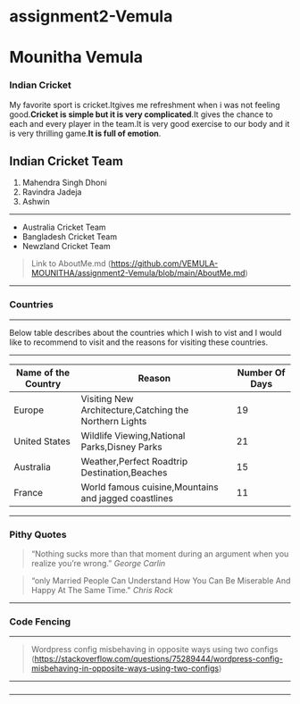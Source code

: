 # assignment2-Vemula
# Mounitha Vemula
### Indian Cricket

My favorite sport is cricket.Itgives me refreshment when i was not feeling good.**Cricket is simple but it is very complicated**.It gives the chance to each and every player in the team.It is very good exercise to our body and it is very thrilling game.**It is full of emotion**.


Indian Cricket Team
--------
1. Mahendra Singh Dhoni
2. Ravindra Jadeja
3. Ashwin 


-------
* Australia Cricket Team
* Bangladesh Cricket Team
* Newzland Cricket Team 

> Link to AboutMe.md (https://github.com/VEMULA-MOUNITHA/assignment2-Vemula/blob/main/AboutMe.md)

------
### Countries
------
Below table describes about the countries which I wish to vist and I would like to recommend to visit and the reasons for visiting these countries.

-----------------
| Name of the Country | Reason | Number Of Days|
| ----------| ------| ------|
| Europe | Visiting New Architecture,Catching the Northern Lights | 19 |
| United States | Wildlife Viewing,National Parks,Disney Parks | 21 |
| Australia | Weather,Perfect Roadtrip Destination,Beaches | 15 |
| France | World famous cuisine,Mountains and jagged coastlines | 11 |

-------
### Pithy Quotes

> “Nothing sucks more than that moment during an argument when you realize you’re wrong.” *George Carlin*


> “only Married People Can Understand How You Can Be Miserable And Happy At The Same Time." *Chris Rock*

-------
### Code Fencing
-------
> Wordpress config misbehaving in opposite ways using two configs (https://stackoverflow.com/questions/75289444/wordpress-config-misbehaving-in-opposite-ways-using-two-configs)

------

<?php query_posts('cat=-3'); ?>

<?php if (have_posts()) : ?>
<?php while (have_posts()) : the_post(); ?>
  <h3></h3>	
  <p><?php the_time('F jS, Y') ?></p>
  <?php the_content(); ?>
<?php endwhile; ?>

-----

